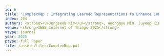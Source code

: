 ```yaml
---
id: 6
title: 'ComplexRep : Integrating Learned Representations to Enhance Complex-valued Data Transparency'
index: J04
authors: <strong><u>Jongseok Kim</u></strong>, Woonggyu Min, Juyeop Kim, Ohyun Jo*
venue: <strong>IEEE Internet of Things 2025</strong>
vtype: journal
year: 2025
ptype: full Paper
file: /assets/files/ComplexRep.pdf
---
```


